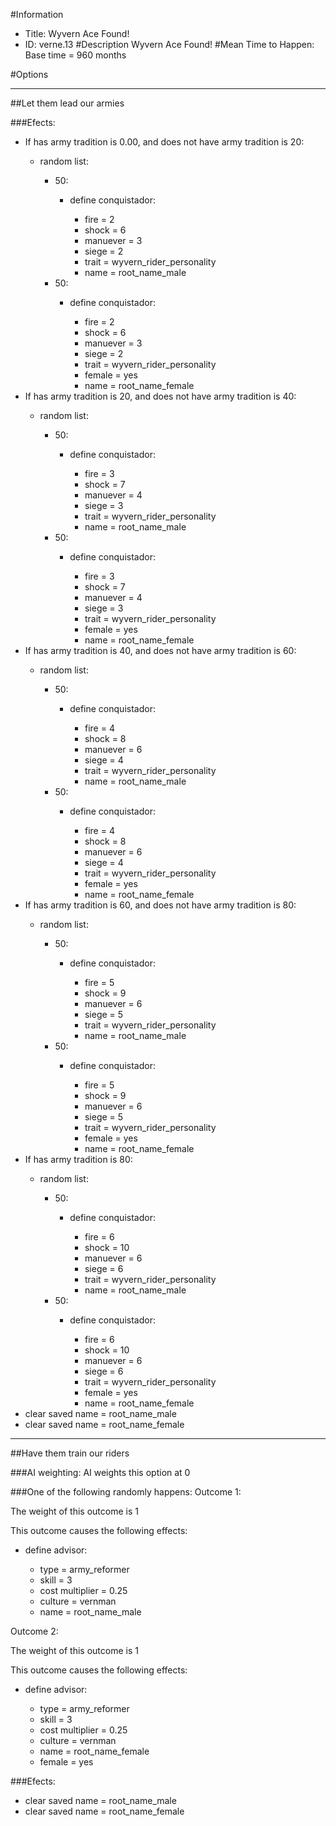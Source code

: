 #Information
 - Title: Wyvern Ace Found!
 - ID: verne.13
#Description
Wyvern Ace Found!
#Mean Time to Happen:
Base time = 960 months

#Options

___
##Let them lead our armies

###Efects:<ul><li>If has army tradition is 0.00, and does not have army tradition is 20:</li><ul><li>random list:</li><ul><li>50:</li><ul><li>define conquistador:</li><ul><li>fire = 2</li><li>shock = 6</li><li>manuever = 3</li><li>siege = 2</li><li>trait = wyvern_rider_personality</li><li>name = root_name_male</li></ul></ul><li>50:</li><ul><li>define conquistador:</li><ul><li>fire = 2</li><li>shock = 6</li><li>manuever = 3</li><li>siege = 2</li><li>trait = wyvern_rider_personality</li><li>female = yes</li><li>name = root_name_female</li></ul></ul></ul></ul><li>If has army tradition is 20, and does not have army tradition is 40:</li><ul><li>random list:</li><ul><li>50:</li><ul><li>define conquistador:</li><ul><li>fire = 3</li><li>shock = 7</li><li>manuever = 4</li><li>siege = 3</li><li>trait = wyvern_rider_personality</li><li>name = root_name_male</li></ul></ul><li>50:</li><ul><li>define conquistador:</li><ul><li>fire = 3</li><li>shock = 7</li><li>manuever = 4</li><li>siege = 3</li><li>trait = wyvern_rider_personality</li><li>female = yes</li><li>name = root_name_female</li></ul></ul></ul></ul><li>If has army tradition is 40, and does not have army tradition is 60:</li><ul><li>random list:</li><ul><li>50:</li><ul><li>define conquistador:</li><ul><li>fire = 4</li><li>shock = 8</li><li>manuever = 6</li><li>siege = 4</li><li>trait = wyvern_rider_personality</li><li>name = root_name_male</li></ul></ul><li>50:</li><ul><li>define conquistador:</li><ul><li>fire = 4</li><li>shock = 8</li><li>manuever = 6</li><li>siege = 4</li><li>trait = wyvern_rider_personality</li><li>female = yes</li><li>name = root_name_female</li></ul></ul></ul></ul><li>If has army tradition is 60, and does not have army tradition is 80:</li><ul><li>random list:</li><ul><li>50:</li><ul><li>define conquistador:</li><ul><li>fire = 5</li><li>shock = 9</li><li>manuever = 6</li><li>siege = 5</li><li>trait = wyvern_rider_personality</li><li>name = root_name_male</li></ul></ul><li>50:</li><ul><li>define conquistador:</li><ul><li>fire = 5</li><li>shock = 9</li><li>manuever = 6</li><li>siege = 5</li><li>trait = wyvern_rider_personality</li><li>female = yes</li><li>name = root_name_female</li></ul></ul></ul></ul><li>If has army tradition is 80:</li><ul><li>random list:</li><ul><li>50:</li><ul><li>define conquistador:</li><ul><li>fire = 6</li><li>shock = 10</li><li>manuever = 6</li><li>siege = 6</li><li>trait = wyvern_rider_personality</li><li>name = root_name_male</li></ul></ul><li>50:</li><ul><li>define conquistador:</li><ul><li>fire = 6</li><li>shock = 10</li><li>manuever = 6</li><li>siege = 6</li><li>trait = wyvern_rider_personality</li><li>female = yes</li><li>name = root_name_female</li></ul></ul></ul></ul><li>clear saved name = root_name_male</li><li>clear saved name = root_name_female</li></ul>

___
##Have them train our riders

###AI weighting:
AI weights this option at 0


###One of the following randomly happens:
Outcome 1:

The weight of this outcome is 1

This outcome causes the following effects:<ul><li>define advisor:</li><ul><li>type = army_reformer</li><li>skill = 3</li><li>cost multiplier = 0.25</li><li>culture = vernman</li><li>name = root_name_male</li></ul></ul>
Outcome 2:

The weight of this outcome is 1

This outcome causes the following effects:<ul><li>define advisor:</li><ul><li>type = army_reformer</li><li>skill = 3</li><li>cost multiplier = 0.25</li><li>culture = vernman</li><li>name = root_name_female</li><li>female = yes</li></ul></ul>

###Efects:<ul><li>clear saved name = root_name_male</li><li>clear saved name = root_name_female</li></ul>

